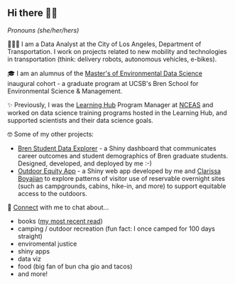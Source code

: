 ## Hi there 👋🏽

*Pronouns (she/her/hers)*

👩🏽‍💻 I am a Data Analyst at the City of Los Angeles, Department of Transportation. I work on projects related to new mobility and technologies in transportation (think: delivery robots, autonomous vehicles, e-bikes).

🎓 I am an alumnus of the [Master's of Environmental Data Science](https://ucsb-meds.github.io/) inaugural cohort - a graduate program at UCSB's Bren School for Environmental Science & Management. 

✨ Previously, I was the [Learning Hub](https://www.nceas.ucsb.edu/learning-hub) Program Manager at [NCEAS](https://www.nceas.ucsb.edu/) and worked on data science training programs hosted in the Learning Hub, and supported scientists and their data science goals.

🤓 Some of my other projects:

- [Bren Student Data Explorer](https://shinyapps.bren.ucsb.edu/student-data-explorer/) - a Shiny dashboard that communicates career outcomes and student demographics of Bren graduate students. Designed, developed, and deployed by me :-)
- [Outdoor Equity App](https://github.com/outdoor-equity/) - a Shiny web app developed by me and [Clarissa Boyajian](https://cboyajian.github.io/) to explore patterns of visitor use of reservable overnight sites (such as campgrounds, cabins, hike-in, and more) to support equitable access to the outdoors.

🤝 [Connect](https://www.linkedin.com/in/halinadolinh/) with me to chat about...
- books ([my most recent read](https://www.goodreads.com/user/show/27861467-halina-do-linh))
- camping / outdoor recreation (fun fact: I once camped for 100 days straight)
- enviromental justice 
- shiny apps
- data viz 
- food (big fan of bun cha gio and tacos)
- and more!
